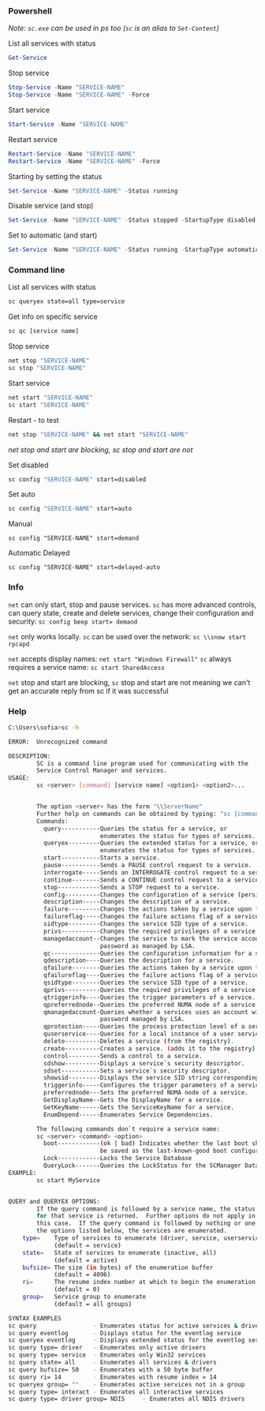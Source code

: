 
### Powershell
*Note: `sc.exe` can be used in ps too (`sc` is an alias to `Set-Content`)*

List all services with status
```powershell
Get-Service
```

Stop service
```powershell
Stop-Service -Name "SERVICE-NAME"
Stop-Service -Name "SERVICE-NAME" -Force
```

Start service
```powershell
Start-Service -Name "SERVICE-NAME"
```

Restart service
```powershell
Restart-Service -Name "SERVICE-NAME"
Restart-Service -Name "SERVICE-NAME" -Force
```

Starting by setting the status
```powershell
Set-Service -Name "SERVICE-NAME" -Status running
```

Disable service (and stop)
```powershell
Set-Service -Name "SERVICE-NAME" -Status stopped -StartupType disabled
```

Set to automatic (and start)
```powershell
Set-Service -Name "SERVICE-NAME" -Status running -StartupType automatic
```


### Command line

List all services with status
```sh
sc queryex state=all type=service
```

Get info on specific service
```sh
sc qc [service name]
```

Stop service
```sh
net stop "SERVICE-NAME"
sc stop "SERVICE-NAME"
```

Start service
```sh
net start "SERVICE-NAME"
sc start "SERVICE-NAME"
```

Restart - to test
```sh
net stop "SERVICE-NAME" && net start "SERVICE-NAME"
```
*net stop and start are blocking, sc stop and start are not*

Set disabled
```sh
sc config "SERVICE-NAME" start=disabled
```

Set auto
```sh
sc config "SERVICE-NAME" start=auto
```

Manual
```
sc config "SERVICE-NAME" start=demand
```

Automatic Delayed
```
sc config "SERVICE-NAME" start=delayed-auto
```


### Info

`net` can only start, stop and pause services.
`sc` has more advanced controls, can query state, create and delete services, change their configuration and security: `sc config beep start= demand`

`net` only works locally.
`sc` can be used over the network: `sc \\snow start rpcapd`

`net` accepts display names: `net start "Windows Firewall"`
`sc` always requires a service name: `sc start SharedAccess`

`net` stop and start are blocking, `sc` stop and start are not
meaning we can't get an accurate reply from sc if it was successful

### Help

```sh
C:\Users\sofia>sc -h

ERROR:  Unrecognized command

DESCRIPTION:
        SC is a command line program used for communicating with the
        Service Control Manager and services.
USAGE:
        sc <server> [command] [service name] <option1> <option2>...


        The option <server> has the form "\\ServerName"
        Further help on commands can be obtained by typing: "sc [command]"
        Commands:
          query-----------Queries the status for a service, or
                          enumerates the status for types of services.
          queryex---------Queries the extended status for a service, or
                          enumerates the status for types of services.
          start-----------Starts a service.
          pause-----------Sends a PAUSE control request to a service.
          interrogate-----Sends an INTERROGATE control request to a service.
          continue--------Sends a CONTINUE control request to a service.
          stop------------Sends a STOP request to a service.
          config----------Changes the configuration of a service (persistent).
          description-----Changes the description of a service.
          failure---------Changes the actions taken by a service upon failure.
          failureflag-----Changes the failure actions flag of a service.
          sidtype---------Changes the service SID type of a service.
          privs-----------Changes the required privileges of a service.
          managedaccount--Changes the service to mark the service account
                          password as managed by LSA.
          qc--------------Queries the configuration information for a service.
          qdescription----Queries the description for a service.
          qfailure--------Queries the actions taken by a service upon failure.
          qfailureflag----Queries the failure actions flag of a service.
          qsidtype--------Queries the service SID type of a service.
          qprivs----------Queries the required privileges of a service.
          qtriggerinfo----Queries the trigger parameters of a service.
          qpreferrednode--Queries the preferred NUMA node of a service.
          qmanagedaccount-Queries whether a services uses an account with a
                          password managed by LSA.
          qprotection-----Queries the process protection level of a service.
          quserservice----Queries for a local instance of a user service template.
          delete----------Deletes a service (from the registry).
          create----------Creates a service. (adds it to the registry).
          control---------Sends a control to a service.
          sdshow----------Displays a service`s security descriptor.
          sdset-----------Sets a service`s security descriptor.
          showsid---------Displays the service SID string corresponding to an arbitrary name.
          triggerinfo-----Configures the trigger parameters of a service.
          preferrednode---Sets the preferred NUMA node of a service.
          GetDisplayName--Gets the DisplayName for a service.
          GetKeyName------Gets the ServiceKeyName for a service.
          EnumDepend------Enumerates Service Dependencies.

        The following commands don`t require a service name:
        sc <server> <command> <option>
          boot------------(ok | bad) Indicates whether the last boot should
                          be saved as the last-known-good boot configuration
          Lock------------Locks the Service Database
          QueryLock-------Queries the LockStatus for the SCManager Database
EXAMPLE:
        sc start MyService


QUERY and QUERYEX OPTIONS:
        If the query command is followed by a service name, the status
        for that service is returned.  Further options do not apply in
        this case.  If the query command is followed by nothing or one of
        the options listed below, the services are enumerated.
    type=    Type of services to enumerate (driver, service, userservice, all)
             (default = service)
    state=   State of services to enumerate (inactive, all)
             (default = active)
    bufsize= The size (in bytes) of the enumeration buffer
             (default = 4096)
    ri=      The resume index number at which to begin the enumeration
             (default = 0)
    group=   Service group to enumerate
             (default = all groups)

SYNTAX EXAMPLES
sc query                - Enumerates status for active services & drivers
sc query eventlog       - Displays status for the eventlog service
sc queryex eventlog     - Displays extended status for the eventlog service
sc query type= driver   - Enumerates only active drivers
sc query type= service  - Enumerates only Win32 services
sc query state= all     - Enumerates all services & drivers
sc query bufsize= 50    - Enumerates with a 50 byte buffer
sc query ri= 14         - Enumerates with resume index = 14
sc queryex group= ""    - Enumerates active services not in a group
sc query type= interact - Enumerates all interactive services
sc query type= driver group= NDIS     - Enumerates all NDIS drivers
```

